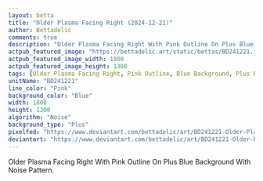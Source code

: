```yaml
---
layout: betta
title: "Older Plasma Facing Right (2024-12-21)"
author: Bettadelic
comments: true
description: "Older Plasma Facing Right With Pink Outline On Plus Blue Background With Noise Pattern."
actpub_featured_image: "https://bettadelic.art/static/bettas/BD241221.jpg"
actpub_featured_image_width: 1800
actpub_featured_image_height: 1300
tags: [Older Plasma Facing Right, Pink Outline, Blue Background, Plus Background Pattern, Noise Pattern, December 2024]
unitName: "BD241221"
line_color: "Pink"
background_color: "Blue"
width: 1800
height: 1300
algorithm: "Noise"
background_type: "Plus"
pixelfed: "https://www.deviantart.com/bettadelic/art/BD241221-Older-Plasma-Facing-Right-2024-12-21-1136783056"
deviantart: "https://www.deviantart.com/bettadelic/art/BD241221-Older-Plasma-Facing-Right-2024-12-21-1136783056"
---
```


Older Plasma Facing Right With Pink Outline On Plus Blue Background With Noise Pattern.
